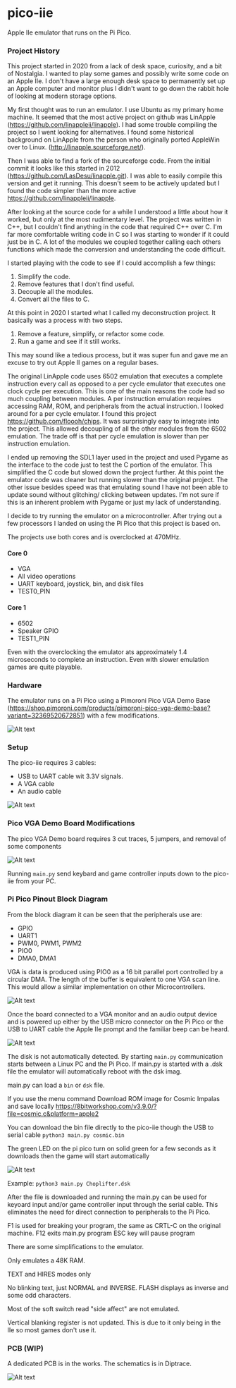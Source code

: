 # pico-iie

Apple IIe emulator that runs on the Pi Pico.

### Project History

This project started in 2020 from a lack of desk space, curiosity, and a bit of Nostalgia.
I wanted to play some games and possibly write some code on an Apple IIe.
I don't have a large enough desk space to permanently set up an Apple computer and monitor plus I didn't want to go down the rabbit hole of looking at modern storage options.

My first thought was to run an emulator. I use Ubuntu as my primary home machine. It seemed that the most active project on github was LinApple (https://github.com/linappleii/linapple). I had some trouble compiling the project so I went looking for alternatives. I found some historical background on LinApple from the person who originally ported AppleWin over to Linux.
 (http://linapple.sourceforge.net/).  

Then I was able to find a fork of the sourceforge code. From the initial commit it looks like this started in 2012 (https://github.com/LasDesu/linapple.git). I was able to easily compile this version and get it running. This doesn't seem to be actively updated but I found the code simpler than the more active https://github.com/linappleii/linapple.

After looking at the source code for a while I understood a little about how it worked, but only at the most rudimentary level. The project was written in C++, but I couldn't find anything in the code that required C++ over C. I'm far more comfortable writing code in C so I was starting to wonder if it could just be in C. A lot of the modules we coupled together calling each others functions which made the conversion and understanding the code difficult.

I started playing with the code to see if I could accomplish a few things:
1. Simplify the code.
2. Remove features that I don't find useful.
3. Decouple all the modules.
4. Convert all the files to C.

At this point in 2020 I started what I called my deconstruction project. It basically was a process with two steps.
1. Remove a feature, simplify, or refactor some code.
2. Run a game and see if it still works.

This may sound like a tedious process, but it was super fun and gave me an excuse to try out Apple II games on a regular bases.

The original LinApple code uses 6502 emulation that executes a complete instruction every call as opposed to a per cycle emulator that executes one clock cycle per execution. This is one of the main reasons the code had so much coupling between modules. A per instruction emulation requires accessing RAM, ROM, and peripherals from the actual instruction. I looked around for a per cycle emulator. I found this project https://github.com/floooh/chips. It was surprisingly easy to integrate into the project. This allowed decoupling of all the other modules from the 6502 emulation. The trade off is that per cycle emulation is slower than per instruction emulation.

I ended up removing the SDL1 layer used in the project and used Pygame as the interface to the code just to test the C portion of the emulator. This simplified the C code but slowed down the project further. At this point the emulator code was cleaner but running slower than the original project. The other issue besides speed was that emulating sound I have not been able to update sound without glitching/ clicking between updates. I'm not sure if this is an inherent problem with Pygame or just my lack of understanding.

I decide to try running the emulator on a microcontroller. After trying out a few processors I landed on using the Pi Pico that this project is based on.

The projects use both cores and is overclocked at 470MHz.

#### Core 0
- VGA
- All video operations
- UART keyboard, joystick, bin, and disk files
- TEST0_PIN

#### Core 1
- 6502
- Speaker GPIO
- TEST1_PIN

 Even with the overclocking the emulator ats approximately 1.4 microseconds to complete an instruction. Even with slower emulation games are quite playable.

### Hardware
The emulator runs on a Pi Pico using a Pimoroni Pico VGA Demo Base (https://shop.pimoroni.com/products/pimoroni-pico-vga-demo-base?variant=32369520672851) with a few modifications.


![Alt text](images/pico-iie_board.jpg?raw=true "board")

### Setup
The pico-iie requires 3 cables:
- USB to UART cable wit 3.3V signals.
- A VGA cable
- An audio cable


![Alt text](images/pico-iie_setup.drawio.png?raw=true "setup")

### Pico VGA Demo Board Modifications

The pico VGA Demo board requires 3 cut traces, 5 jumpers, and removal of some components

![Alt text](images/pi_pico_vga_demo_board.png?raw=true "modifications")


Running ```main.py``` send keybard and game controller inputs down to the pico-iie from your PC.

### Pi Pico Pinout Block Diagram

From the block diagram it can be seen that the peripherals use are:
- GPIO
- UART1
- PWM0, PWM1, PWM2
- PIO0
- DMA0, DMA1

VGA is data is produced using PIO0 as a 16 bit parallel port controlled by a circular DMA. The length of the buffer is equivalent to one VGA scan line. This would allow a similar implementation on other Microcontrollers.

![Alt text](images/pico-iie_block_diagram.drawio.png?raw=true "Pi Pico Block Diagram")

Once the board connected to a VGA monitor and an audio output device and is powered up either by the USB micro connector on the Pi Pico or the USB to UART cable the Apple IIe prompt and the familiar beep can be heard.

![Alt text](images/pico-iie_bootup_screen.jpg?raw=true "boot up screen")

The disk is not automatically detected. By starting ```main.py``` communication starts between a Linux PC and the Pi Pico. If main.py is started with a .dsk file the emulator will automatically reboot with the dsk imag.

main.py can load a ```bin``` or ```dsk``` file.

If you use the menu command Download ROM image for Cosmic Impalas and save locally
https://8bitworkshop.com/v3.9.0/?file=cosmic.c&platform=apple2

You can download the bin file directly to the pico-iie though the USB to serial cable
```python3 main.py cosmic.bin```

The green LED on the pi pico turn on solid green for a few seconds as it downloads then the game will start automatically

![Alt text](images/pico-iie_cosmic_impalas.jpg?raw=true "cosmic impalas")

Example:
```python3 main.py Choplifter.dsk```


After the file is downloaded and running the main.py can be used for keyoard input and/or game controller input through the serial cable. This eliminates the need for direct connection to peripherals to the Pi Pico.

F1 is used for breaking your program, the same as CRTL-C on the original machine.
F12 exits main.py program
ESC key will pause program


There are some simplifications to the emulator.

Only emulates a 48K RAM.

TEXT and HIRES modes only

No blinking text, just NORMAL and INVERSE. FLASH displays as inverse and some odd characters.

Most of the soft switch read "side affect" are not emulated.

Vertical blanking register is not updated. This is due to it only being in the IIe so most games don't use it.

### PCB (WIP)

A dedicated PCB is in the works. The schematics is in Diptrace.

![Alt text](images/pico-iie_schematics.png?raw=true "schematics")
